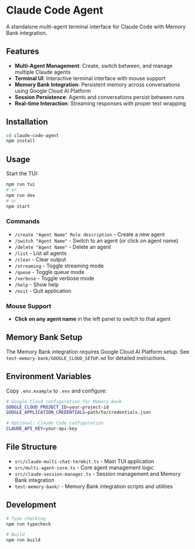 # Claude Code Agent

A standalone multi-agent terminal interface for Claude Code with Memory Bank integration.

## Features

- **Multi-Agent Management**: Create, switch between, and manage multiple Claude agents
- **Terminal UI**: Interactive terminal interface with mouse support
- **Memory Bank Integration**: Persistent memory across conversations using Google Cloud AI Platform
- **Session Persistence**: Agents and conversations persist between runs
- **Real-time Interaction**: Streaming responses with proper text wrapping

## Installation

```bash
cd claude-code-agent
npm install
```

## Usage

Start the TUI:
```bash
npm run tui
# or
npm run dev
# or
npm start
```

### Commands

- `/create "Agent Name" Role description` - Create a new agent
- `/switch "Agent Name"` - Switch to an agent (or click on agent name)
- `/delete "Agent Name"` - Delete an agent
- `/list` - List all agents
- `/clear` - Clear output
- `/streaming` - Toggle streaming mode
- `/queue` - Toggle queue mode
- `/verbose` - Toggle verbose mode
- `/help` - Show help
- `/exit` - Quit application

### Mouse Support

- **Click on any agent name** in the left panel to switch to that agent

## Memory Bank Setup

The Memory Bank integration requires Google Cloud AI Platform setup. See `test-memory-bank/GOOGLE_CLOUD_SETUP.md` for detailed instructions.

## Environment Variables

Copy `.env.example` to `.env` and configure:

```bash
# Google Cloud configuration for Memory Bank
GOOGLE_CLOUD_PROJECT_ID=your-project-id
GOOGLE_APPLICATION_CREDENTIALS=path/to/credentials.json

# Optional: Claude Code configuration
CLAUDE_API_KEY=your-api-key
```

## File Structure

- `src/claude-multi-chat-termkit.ts` - Main TUI application
- `src/multi-agent-core.ts` - Core agent management logic
- `src/claude-session-manager.ts` - Session management and Memory Bank integration
- `test-memory-bank/` - Memory Bank integration scripts and utilities

## Development

```bash
# Type checking
npm run typecheck

# Build
npm run build
```